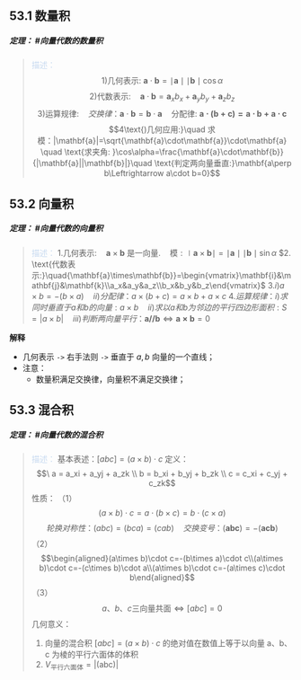 ## 53.1 数量积
##### **定理**： #向量代数的数量积
> <font color="#8db3e2"><font color="#c6d9f0">描述：</font></font>
> $$1\text{)几何表示: }\mathbf{a}\cdot\mathbf{b}=\mid\mathbf{a}\mid\mid\mathbf{b}\mid\cos\alpha $$
> $$2\text{)代数表示:}\quad\mathbf{a}\cdot\mathbf{b}=\mathbf{a}_xb_x+\mathbf{a}_yb_y+\mathbf{a}_zb_z$$
> $$3\text{)运算规律:}\quad 交换律：\mathbf{a}\cdot\mathbf{b}=\mathbf{b}\cdot\mathbf{a} \quad \text{分配律: }\mathbf{a\cdot(b+c)=a\cdot b+a\cdot c}$$
> $$4\text{)几何应用:}\quad 求模：|\mathbf{a}|=\sqrt{\mathbf{a}\cdot\mathbf{a}}\cdot\mathbf{a} \quad \text{求夹角: }\cos\alpha=\frac{\mathbf{a}\cdot\mathbf{b}}{|\mathbf{a}||\mathbf{b}|}\quad \text{判定两向量垂直:}\mathbf{a\perp b\Leftrightarrow a\cdot b=0}$$

## 53.2 向量积
##### **定理**： #向量代数的向量积
> <font color="#8db3e2"><font color="#c6d9f0">描述：</font></font>
> $1. \text{几何表示:}\quad\mathbf{a}\times\mathbf{b}\text{ 是一向量}.\quad\text{模}:\mid\mathbf{a}\times\mathbf{b}\mid=\mid\mathbf{a}\mid\mid\mathbf{b}\mid\sin\alpha$
> $2. \text{代数表示:}\quad{\mathbf{a}\times\mathbf{b}}=\begin{vmatrix}\mathbf{i}&\mathbf{j}&\mathbf{k}\\a_x&a_y&a_z\\b_x&b_y&b_z\end{vmatrix}$
> $3. i) a\times b= - ( b\times a) \quad ii)分配律：a\times(b+c)=a\times b+a\times c$
> $4. 运算规律：i)求同时垂直于 a 和 b 的向量: a×b\quad ii)求以 a 和 b 为邻边的平行四边形面积:S=|a×b|\quad iii)判断两向量平行：\mathbf{a//b}\Leftrightarrow\mathbf{a\times b}=0$

**解释**
+ 几何表示 `->` 右手法则 `->` 垂直于 $a,b$ 向量的一个直线；
+ 注意：
	+ 数量积满足交换律，向量积不满足交换律； 

## 53.3 混合积
##### **定理**： #向量代数的混合积
> <font color="#8db3e2"><font color="#c6d9f0">描述：</font></font> 
> 基本表述：$\left[ abc \right] = (a \times b) \cdot c$
> 定义： $$\ a = a_xi + a_yj + a_zk \\ b = b_xi + b_yj + b_zk \\ c = c_xi + c_yj + c_zk$$
> 性质：
> （1）$$(a\times b)\cdot c = a\cdot(b\times c) = b \cdot (c\times a)$$
> $$轮换对称性：(abc)=(bca)=(cab)\quad 交换变号：(\mathbf{abc})=-(\mathbf{acb})$$
> （2）$$\begin{aligned}(a\times b)\cdot c=-(b\times a)\cdot c\\(a\times b)\cdot c=-(c\times b)\cdot a\\(a\times b)\cdot c=-(a\times c)\cdot b\end{aligned}$$
> （3）$$a\text{、}b\text{、}c\text{三向量共面}\Leftrightarrow[abc]=0$$
> 几何意义：
> 1. 向量的混合积 $[abc]=(a\times b)\cdot c$ 的绝对值在数值上等于以向量 a、b、c 为棱的平行六面体的体积
> 2. $V_\text{平行六面体}=|\mathrm{(abc)}|$
